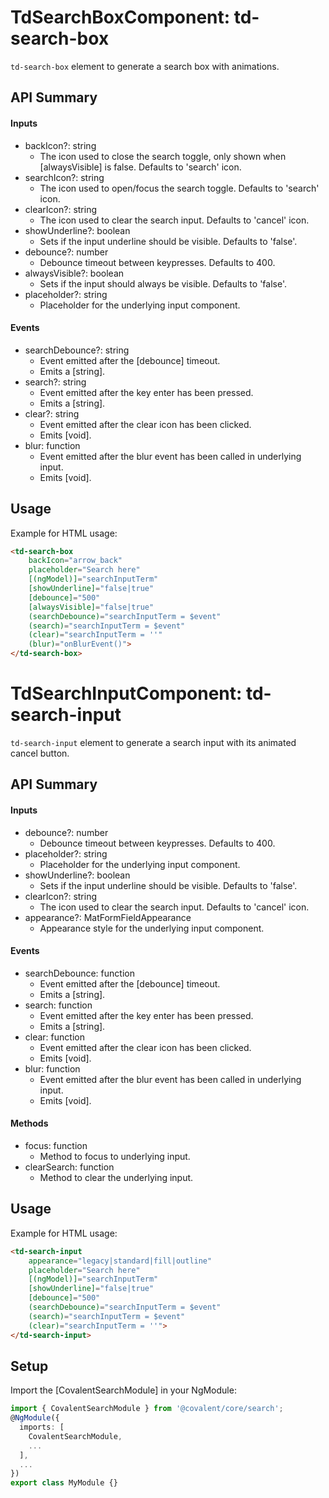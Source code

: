 # TdSearchBoxComponent: td-search-box

`td-search-box` element to generate a search box with animations.

## API Summary

#### Inputs

+ backIcon?: string
  + The icon used to close the search toggle, only shown when [alwaysVisible] is false. Defaults to 'search' icon.
+ searchIcon?: string
  + The icon used to open/focus the search toggle. Defaults to 'search' icon.
+ clearIcon?: string
  + The icon used to clear the search input. Defaults to 'cancel' icon.
+ showUnderline?: boolean
  + Sets if the input underline should be visible. Defaults to 'false'.
+ debounce?: number
  + Debounce timeout between keypresses. Defaults to 400.
+ alwaysVisible?: boolean
  + Sets if the input should always be visible. Defaults to 'false'.
+ placeholder?: string
  + Placeholder for the underlying input component.

#### Events

+ searchDebounce?: string
  + Event emitted after the [debounce] timeout.
  + Emits a [string].
+ search?: string
  + Event emitted after the key enter has been pressed.
  + Emits a [string].
+ clear?: string
  + Event emitted after the clear icon has been clicked.
  + Emits [void].
+ blur: function
  + Event emitted after the blur event has been called in underlying input.
  + Emits [void].

## Usage

Example for HTML usage:

```html
<td-search-box 
    backIcon="arrow_back" 
    placeholder="Search here" 
    [(ngModel)]="searchInputTerm" 
    [showUnderline]="false|true" 
    [debounce]="500" 
    [alwaysVisible]="false|true" 
    (searchDebounce)="searchInputTerm = $event" 
    (search)="searchInputTerm = $event" 
    (clear)="searchInputTerm = ''" 
    (blur)="onBlurEvent()">
</td-search-box>
```


# TdSearchInputComponent: td-search-input

`td-search-input` element to generate a search input with its animated cancel button.

## API Summary

#### Inputs

+ debounce?: number
  + Debounce timeout between keypresses. Defaults to 400.
+ placeholder?: string
  + Placeholder for the underlying input component.
+ showUnderline?: boolean
  + Sets if the input underline should be visible. Defaults to 'false'.
+ clearIcon?: string
  + The icon used to clear the search input. Defaults to 'cancel' icon.
+ appearance?: MatFormFieldAppearance
  + Appearance style for the underlying input component.

#### Events

+ searchDebounce: function
  + Event emitted after the [debounce] timeout.
  + Emits a [string].
+ search: function
  + Event emitted after the key enter has been pressed.
  + Emits a [string].
+ clear: function
  + Event emitted after the clear icon has been clicked.
  + Emits [void].
+ blur: function
  + Event emitted after the blur event has been called in underlying input.
  + Emits [void].

#### Methods

+ focus: function
  + Method to focus to underlying input.
+ clearSearch: function
  + Method to clear the underlying input. 

## Usage

Example for HTML usage:

```html
<td-search-input 
    appearance="legacy|standard|fill|outline"
    placeholder="Search here" 
    [(ngModel)]="searchInputTerm" 
    [showUnderline]="false|true" 
    [debounce]="500" 
    (searchDebounce)="searchInputTerm = $event" 
    (search)="searchInputTerm = $event" 
    (clear)="searchInputTerm = ''">
</td-search-input>
```

## Setup

Import the [CovalentSearchModule] in your NgModule:

```typescript
import { CovalentSearchModule } from '@covalent/core/search';
@NgModule({
  imports: [
    CovalentSearchModule,
    ...
  ],
  ...
})
export class MyModule {}
```

